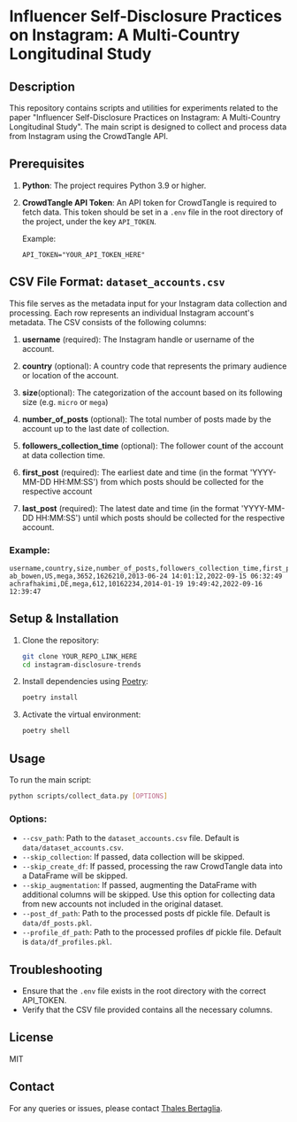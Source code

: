 # Influencer Self-Disclosure Practices on Instagram: A Multi-Country Longitudinal Study

## Description
This repository contains scripts and utilities for experiments related to the paper "Influencer Self-Disclosure Practices on Instagram: A Multi-Country Longitudinal Study". The main script is designed to collect and process data from Instagram using the CrowdTangle API.

## Prerequisites

1. **Python**: The project requires Python 3.9 or higher.

2. **CrowdTangle API Token**: An API token for CrowdTangle is required to fetch data. This token should be set in a `.env` file in the root directory of the project, under the key `API_TOKEN`.

    Example:
    ```
    API_TOKEN="YOUR_API_TOKEN_HERE"
    ```

## CSV File Format: `dataset_accounts.csv`

This file serves as the metadata input for your Instagram data collection and processing. Each row represents an individual Instagram account's metadata. The CSV consists of the following columns:

1. **username** (required): The Instagram handle or username of the account.
   
2. **country** (optional): A country code that represents the primary audience or location of the account. 

3. **size**(optional): The categorization of the account based on its following size (e.g. `micro` or `mega`)

4. **number_of_posts** (optional): The total number of posts made by the account up to the last date of collection.

5. **followers_collection_time** (optional): The follower count of the account at data collection time.

6. **first_post** (required): The earliest date and time (in the format 'YYYY-MM-DD HH:MM:SS') from which posts should be collected for the respective account

7. **last_post** (required): The latest date and time (in the format 'YYYY-MM-DD HH:MM:SS') until which posts should be collected for the respective account.

### Example:
```
username,country,size,number_of_posts,followers_collection_time,first_post,last_post
ab_bowen,US,mega,3652,1626210,2013-06-24 14:01:12,2022-09-15 06:32:49
achrafhakimi,DE,mega,612,10162234,2014-01-19 19:49:42,2022-09-16 12:39:47
```

## Setup & Installation

1. Clone the repository:
    ```bash
    git clone YOUR_REPO_LINK_HERE
    cd instagram-disclosure-trends
    ```

2. Install dependencies using [Poetry](https://python-poetry.org/docs/):
    ```bash
    poetry install
    ```

3. Activate the virtual environment:
    ```bash
    poetry shell
    ```

## Usage

To run the main script:

```bash
python scripts/collect_data.py [OPTIONS]
```

### Options:
- `--csv_path`: Path to the `dataset_accounts.csv` file. Default is `data/dataset_accounts.csv`.
- `--skip_collection`: If passed, data collection will be skipped.
- `--skip_create_df`: If passed, processing the raw CrowdTangle data into a DataFrame will be skipped.
- `--skip_augmentation`: If passed, augmenting the DataFrame with additional columns will be skipped. Use this option for collecting data from new accounts not included in the original dataset.
- `--post_df_path`: Path to the processed posts df pickle file. Default is `data/df_posts.pkl`.
- `--profile_df_path`: Path to the processed profiles df pickle file. Default is `data/df_profiles.pkl`.

## Troubleshooting
- Ensure that the `.env` file exists in the root directory with the correct API_TOKEN.
- Verify that the CSV file provided contains all the necessary columns.

## License
MIT

## Contact
For any queries or issues, please contact [Thales Bertaglia](mailto:contact@thalesbertaglia.com).
